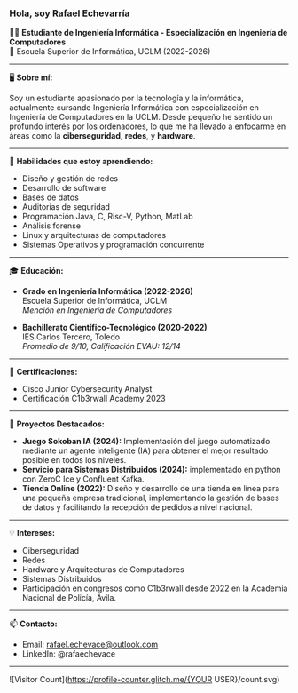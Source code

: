 
### Hola, soy Rafael Echevarría

👨‍💻 **Estudiante de Ingeniería Informática - Especialización en Ingeniería de Computadores**  
📍 Escuela Superior de Informática, UCLM (2022-2026)

---

🖥️ **Sobre mí:**

Soy un estudiante apasionado por la tecnología y la informática, actualmente cursando Ingeniería Informática con especialización en Ingeniería de Computadores en la UCLM. Desde pequeño he sentido un profundo interés por los ordenadores, lo que me ha llevado a enfocarme en áreas como la **ciberseguridad**, **redes**, y **hardware**.

---

🔧 **Habilidades que estoy aprendiendo:**

- Diseño y gestión de redes
- Desarrollo de software
- Bases de datos
- Auditorías de seguridad
- Programación Java, C, Risc-V, Python, MatLab
- Análisis forense
- Linux y arquitecturas de computadores
- Sistemas Operativos y programación concurrente

---

🎓 **Educación:**

- **Grado en Ingeniería Informática (2022-2026)**  
  Escuela Superior de Informática, UCLM  
  *Mención en Ingeniería de Computadores*

- **Bachillerato Científico-Tecnológico (2020-2022)**  
  IES Carlos Tercero, Toledo  
  *Promedio de 9/10, Calificación EVAU: 12/14*

---

🏅 **Certificaciones:**

- Cisco Junior Cybersecurity Analyst
- Certificación C1b3rwall Academy 2023

---

📌 **Proyectos Destacados:**

- **Juego Sokoban IA (2024):** Implementación del juego automatizado mediante un agente inteligente (IA) para obtener el mejor resultado posible en todos los niveles.
- **Servicio para Sistemas Distribuidos (2024):** implementado en python con ZeroC Ice y Confluent Kafka.
- **Tienda Online (2022):** Diseño y desarrollo de una tienda en línea para una pequeña empresa tradicional, implementando la gestión de bases de datos y facilitando la recepción de pedidos a nivel nacional.

---

💡 **Intereses:**

- Ciberseguridad
- Redes
- Hardware y Arquitecturas de Computadores
- Sistemas Distribuidos
- Participación en congresos como C1b3rwall desde 2022 en la Academia Nacional de Policía, Ávila.

---

📫 **Contacto:**

- Email: rafael.echevace@outlook.com
- LinkedIn: @rafaechevace

---
![Visitor Count](https://profile-counter.glitch.me/{YOUR USER}/count.svg)
